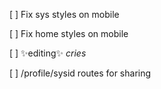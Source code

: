 [ ] Fix sys styles on mobile

[ ] Fix home styles on mobile

[ ] ✨editing✨ *cries*

[ ] /profile/sysid routes for sharing